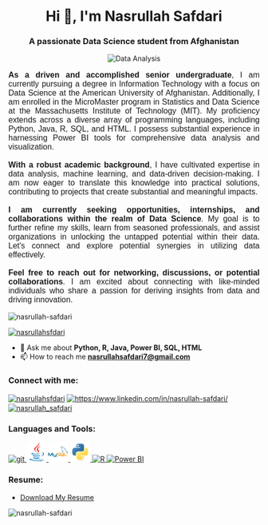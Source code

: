 <h1 align="center">Hi 👋, I'm Nasrullah Safdari</h1>
<h3 align="center">A passionate Data Science student from Afghanistan</h3>

<p align="center">
    <img alt="Data Analysis" width="400" src="https://capturly.com/blog/wp-content/uploads/2018/02/Data-Website-Analytics.gif">
</p>

<p align="justify" style="font-family: Arial, sans-serif; font-size: 16px;">
    <span style="font-weight: bold;">As a driven and accomplished senior undergraduate</span>, I am currently pursuing a degree in Information Technology with a focus on Data Science at the American University of Afghanistan. Additionally, I am enrolled in the MicroMaster program in Statistics and Data Science at the Massachusetts Institute of Technology (MIT). My proficiency extends across a diverse array of programming languages, including Python, Java, R, SQL, and HTML. I possess substantial experience in harnessing Power BI tools for comprehensive data analysis and visualization.
    <br><br>
    <span style="font-weight: bold;">With a robust academic background</span>, I have cultivated expertise in data analysis, machine learning, and data-driven decision-making. I am now eager to translate this knowledge into practical solutions, contributing to projects that create substantial and meaningful impacts.
    <br><br>
    <span style="font-weight: bold;">I am currently seeking opportunities, internships, and collaborations within the realm of Data Science</span>. My goal is to further refine my skills, learn from seasoned professionals, and assist organizations in unlocking the untapped potential within their data. Let's connect and explore potential synergies in utilizing data effectively.
    <br><br>
    <span style="font-weight: bold;">Feel free to reach out for networking, discussions, or potential collaborations</span>. I am excited about connecting with like-minded individuals who share a passion for deriving insights from data and driving innovation.
</p>

<p align="left"> <img src="https://komarev.com/ghpvc/?username=nasrullah-safdari&label=Profile%20views&color=0e75b6&style=flat" alt="nasrullah-safdari" /> </p>

<p align="left"> <a href="https://linkedin.com/in/nasrullah-safdari" target="blank"><img src="https://img.shields.io/twitter/follow/nasrullahsfdari?logo=linkedin&style=for-the-badge" alt="nasrullahsfdari" /></a> </p>

- 💬 Ask me about **Python, R, Java, Power BI, SQL, HTML**
- 📫 How to reach me **nasrullahsafdari7@gmail.com**

<h3 align="left">Connect with me:</h3>
<p align="left">
    <a href="https://twitter.com/nasrullahsfdari" target="blank"><img align="center" src="https://raw.githubusercontent.com/rahuldkjain/github-profile-readme-generator/master/src/images/icons/Social/twitter.svg" alt="nasrullahsfdari" height="30" width="40" /></a>
    <a href="https://linkedin.com/in/https://www.linkedin.com/in/nasrullah-safdari/" target="blank"><img align="center" src="https://raw.githubusercontent.com/rahuldkjain/github-profile-readme-generator/master/src/images/icons/Social/linked-in-alt.svg" alt="https://www.linkedin.com/in/nasrullah-safdari/" height="30" width="40" /></a>
    <a href="https://instagram.com/nasrullah_safdari" target="blank"><img align="center" src="https://raw.githubusercontent.com/rahuldkjain/github-profile-readme-generator/master/src/images/icons/Social/instagram.svg" alt="nasrullah_safdari" height="30" width="40" /></a>
</p>

<h3 align="left">Languages and Tools:</h3>
<p align="left">
    <a href="https://git-scm.com/" target="_blank" rel="noreferrer"> <img src="https://www.vectorlogo.zone/logos/git-scm/git-scm-icon.svg" alt="git" width="40" height="40"/> </a>
    <a href="https://www.java.com" target="_blank" rel="noreferrer"> <img src="https://raw.githubusercontent.com/devicons/devicon/master/icons/java/java-original.svg" alt="java" width="40" height="40"/> </a>
    <a href="https://www.mysql.com/" target="_blank" rel="noreferrer"> <img src="https://raw.githubusercontent.com/devicons/devicon/master/icons/mysql/mysql-original-wordmark.svg" alt="mysql" width="40" height="40"/> </a>
    <a href="https://www.python.org" target="_blank" rel="noreferrer"> <img src="https://raw.githubusercontent.com/devicons/devicon/master/icons/python/python-original.svg" alt="python" width="40" height="40"/> </a>
    <a href="https://www.r-project.org/" target="_blank" rel="noreferrer"> <img src="https://upload.wikimedia.org/wikipedia/commons/d/d0/RStudio_logo_flat.svg" alt="R" width="40" height="40"/> </a>
    <a href="https://www.pngmart.com/files/23/Power-Bi-Logo-PNG.png" target="_blank" rel="noreferrer"> <img src="https://www.pngmart.com/files/23/Power-Bi-Logo-PNG.png" alt="Power BI" width="50" height="40"/> </a>
</p>

<h3 align="left">Resume:</h3>

- [Download My Resume](https://drive.google.com/file/d/1a5NAECCe4RFVJWLvvYY4Jj-3Xj-VOb59/view?usp=sharing)

<p><img align="left" src="https://github-readme-stats.vercel.app/api/top-langs?username=nasrullah-safdari&show_icons=true&locale=en&layout=compact" alt="nasrullah-safdari" /></p>

<p>&nbsp;<img align="center" src="https://github-readme-stats.vercel.app/api
